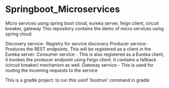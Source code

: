 # Springboot_Microservices
Micro services using spring boot cloud, eureka server, feign client, circuit breaker, gateway
This repository contains the demo of micro services using spring cloud. 

Discovery service- Registry for service discovery
Producer service- Produces the REST endpoints, This will be registered as a client in the Eureka server.
Consumer service - This is also registered as a Eureka client, it invokes the producer endpoint using Feign client. It contains a fallback (circuit breaker) mechanism as well.
Gateway service - This is used for routing the incoming requests to the service

This is a gradle project. to run this usinf 'bootrun' command in gradle
